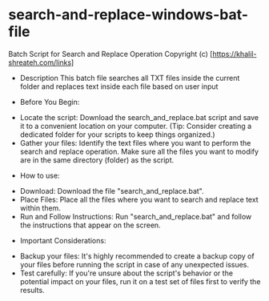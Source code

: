 # search-and-replace-windows-bat-file

Batch Script for Search and Replace Operation
Copyright (c) [https://khalil-shreateh.com/links]

* Description
 This batch file searches all TXT files inside the current folder and replaces text inside each file based on user input

* Before You Begin:
- Locate the script: Download the search_and_replace.bat script and save it to a convenient location on your computer. (Tip: Consider creating a dedicated folder for your scripts to keep things organized.)
- Gather your files: Identify the text files where you want to perform the search and replace operation. Make sure all the files you want to modify are in the same directory (folder) as the script.

* How to use:
- Download: Download the file "search_and_replace.bat".
- Place Files: Place all the files where you want to search and replace text within them.
- Run and Follow Instructions: Run "search_and_replace.bat" and follow the instructions that appear on the screen.

* Important Considerations:
- Backup your files: It's highly recommended to create a backup copy of your files before running the script in case of any unexpected issues.
- Test carefully: If you're unsure about the script's behavior or the potential impact on your files, run it on a test set of files first to verify the results.
